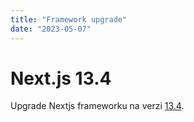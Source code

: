 ```yaml
---
title: "Framework upgrade"
date: "2023-05-07"
---
```


# Next.js 13.4
Upgrade Nextjs frameworku na verzi [13.4](https://nextjs.org/blog/next-13-4).
